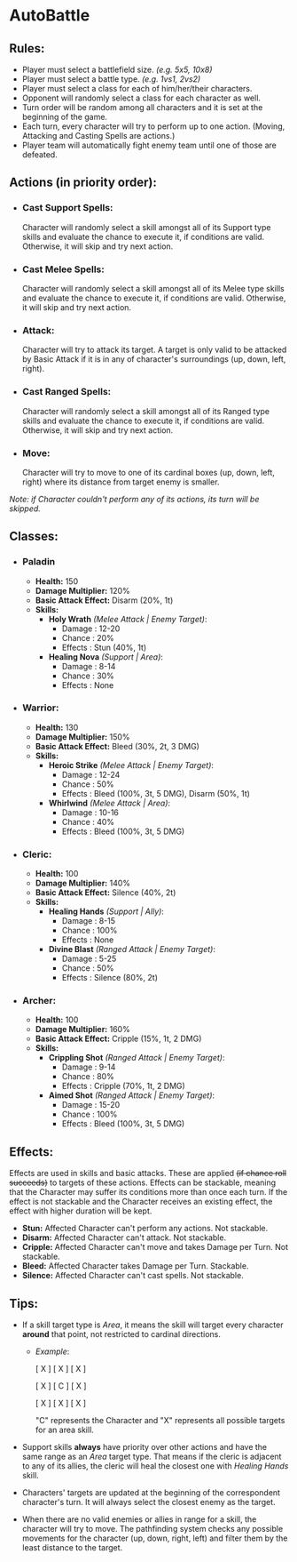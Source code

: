 # AutoBattle

## Rules:
- Player must select a battlefield size. _(e.g. 5x5, 10x8)_
- Player must select a battle type. _(e.g. 1vs1, 2vs2)_
- Player must select a class for each of him/her/their characters.
- Opponent will randomly select a class for each character as well.
- Turn order will be random among all characters and it is set at the beginning of the game.
- Each turn, every character will try to perform up to one action. (Moving, Attacking and Casting Spells are actions.)
- Player team will automatically fight enemy team until one of those are defeated.

## Actions (in priority order):
- ### Cast Support Spells:
  Character will randomly select a skill amongst all of its Support type skills and evaluate the chance to execute it, if conditions are valid. Otherwise, it will skip and try next action.
- ### Cast Melee Spells:
  Character will randomly select a skill amongst all of its Melee type skills and evaluate the chance to execute it, if conditions are valid. Otherwise, it will skip and try next action.
- ### Attack:
  Character will try to attack its target. A target is only valid to be attacked by Basic Attack if it is in any of character's surroundings (up, down, left, right).
- ### Cast Ranged Spells:
  Character will randomly select a skill amongst all of its Ranged type skills and evaluate the chance to execute it, if conditions are valid. Otherwise, it will skip and try next action.
- ### Move:
  Character will try to move to one of its cardinal boxes (up, down, left, right) where its distance from target enemy is smaller.

_Note: if Character couldn't perform any of its actions, its turn will be skipped._

## Classes:
- ### **Paladin**
  - **Health:** 150
  - **Damage Multiplier:** 120%
  - **Basic Attack Effect:** Disarm (20%, 1t)
  - **Skills:**
    - **Holy Wrath** _(Melee Attack | Enemy Target)_:
      - Damage : 12-20
      - Chance : 20%
      - Effects : Stun (40%, 1t)
    - **Healing Nova** _(Support | Area)_:
      - Damage : 8-14
      - Chance : 30%
      - Effects : None      
- ### **Warrior**:
  - **Health:** 130
  - **Damage Multiplier:** 150%
  - **Basic Attack Effect:** Bleed (30%, 2t, 3 DMG)
  - **Skills:**
    - **Heroic Strike** _(Melee Attack | Enemy Target)_:
      - Damage : 12-24
      - Chance : 50%
      - Effects : Bleed (100%, 3t, 5 DMG), Disarm (50%, 1t)
    - **Whirlwind** _(Melee Attack | Area)_:
      - Damage : 10-16
      - Chance : 40%
      - Effects : Bleed (100%, 3t, 5 DMG)
- ### **Cleric**:
  - **Health:** 100
  - **Damage Multiplier:** 140%
  - **Basic Attack Effect:** Silence (40%, 2t)
  - **Skills:**
    - **Healing Hands** _(Support | Ally)_:
      - Damage : 8-15
      - Chance : 100%
      - Effects : None
    - **Divine Blast** _(Ranged Attack | Enemy Target)_:
      - Damage : 5-25
      - Chance : 50%
      - Effects : Silence (80%, 2t)
- ### **Archer**:
  - **Health:** 100
  - **Damage Multiplier:** 160%
  - **Basic Attack Effect:** Cripple (15%, 1t, 2 DMG)
  - **Skills:**
    - **Crippling Shot** _(Ranged Attack | Enemy Target)_:
      - Damage : 9-14
      - Chance : 80%
      - Effects : Cripple (70%, 1t, 2 DMG)
    - **Aimed Shot** _(Ranged Attack | Enemy Target)_:
      - Damage : 15-20
      - Chance : 100%
      - Effects : Bleed (100%, 3t, 5 DMG)

## Effects:
Effects are used in skills and basic attacks. These are applied ~~(if chance roll succeeds)~~ to targets of these actions. Effects can be stackable, meaning that the Character may suffer its conditions more than once each turn. If the effect is not stackable and the Character receives an existing effect, the effect with higher duration will be kept. 
  - **Stun:** Affected Character can't perform any actions. Not stackable.
  - **Disarm:** Affected Character can't attack. Not stackable.
  - **Cripple:** Affected Character can't move and takes Damage per Turn. Not stackable.
  - **Bleed:** Affected Character takes Damage per Turn. Stackable.
  - **Silence:** Affected Character can't cast spells. Not stackable.

## Tips:
  - If a skill target type is _Area_, it means the skill will target every character **around** that point, not restricted to cardinal directions. 
    - _Example_:
     
      [ X ]  [ X ]  [ X ]

      [ X ]  [ C ]  [ X ]

      [ X ]  [ X ]  [ X ]
    

      "C" represents the Character and "X" represents all possible targets for an area skill.

  - Support skills **always** have priority over other actions and have the same range as an _Area_ target type. That means if the cleric is adjacent to any of its allies, the cleric will heal the closest one with _Healing Hands_ skill.
  - Characters' targets are updated at the beginning of the correspondent character's turn. It will always select the closest enemy as the target.
  - When there are no valid enemies or allies in range for a skill, the character will try to move. The pathfinding system checks any possible movements for the character (up, down, right, left) and filter them by the least distance to the target.

